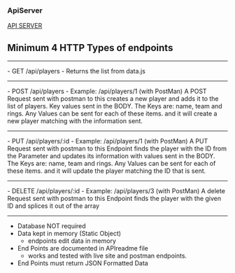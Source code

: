 ### ApiServer

[API SERVER](https://frozen-coast-94100.herokuapp.com/api/players)

## Minimum 4 HTTP Types of endpoints
<hr>
- GET  
   /api/players 
   - Returns the list from data.js
<hr>
- POST
  /api/players 
  - Example: /api/players/1 (with PostMan) A POST Request sent with postman to this creates a new player and adds it to the list of players. Key values sent in the BODY. The Keys are: name, team and rings. Any Values can be sent for each of these items. and it will create a new player matching with the information sent.
<hr>
- PUT
  /api/players/:id 
  - Example: /api/players/1 (with PostMan) A PUT Request sent with postman to this Endpoint finds the player with the ID from the Parameter and updates its information with values sent in the BODY. The Keys are: name, team and rings. Any Values can be sent for each of these items. and it will update the player matching the ID that is sent.
<hr>
- DELETE
  /api/players/:id
   - Example: /api/players/3 (with PostMan) A delete Request sent with postman to this Endpoint finds the player with the given ID and splices it out of the array
<hr>

- Database NOT required
- Data kept in memory (Static Object)
  - endpoints edit data in memory
- End Points are documented in APIreadme file
  - works and tested with live site and postman endpoints.
- End Points must return JSON Formatted Data

